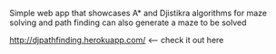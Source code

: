 Simple web app that showcases A* and Djistikra algorithms for maze solving and path finding
can also generate a maze to be solved


http://djpathfinding.herokuapp.com/ <-- check it out here
